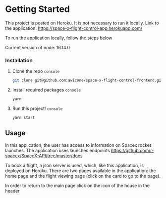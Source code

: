 # Getting Started

This project is posted on Heroku. It is not necessary to run it locally. Link to the application: https://space-x-flight-control-app.herokuapp.com/

To run the application locally, follow the steps below

Current version of node: 16.14.0

### Installation

1. Clone the repo `console`
   ```sh
   git clone git@github.com:awicone/space-x-flight-control-frontend.git
   ```
2. Install required packages `console`
   ```sh
   yarn
   ```
4. Run this project! `console`
   ```js
   yarn start
   ```

## Usage

In this application, the user has access to information on Spacex rocket launches. The application uses launches endpoints https://github.com/r-spacex/SpaceX-API/tree/master/docs

To book a flight, a json server is used, which, like this application, is deployed on Heroku.
There are two pages available in the application: the home page and the flight viewing page (click on the card to go to the page). 

In order to return to the main page click on the icon of the house in the header
